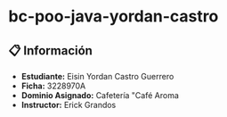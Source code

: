 # bc-poo-java-yordan-castro
## 📋 Información
- **Estudiante:** Eisin Yordan Castro Guerrero
- **Ficha:** 3228970A
- **Dominio Asignado:** Cafetería "Café Aroma
- **Instructor:** Erick Grandos

